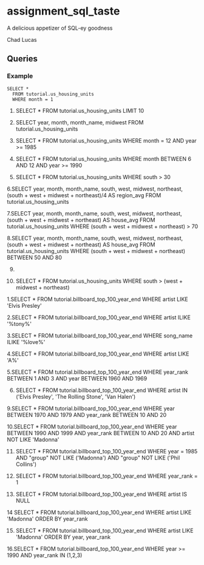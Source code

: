 # assignment_sql_taste
A delicious appetizer of SQL-ey goodness

Chad Lucas


## Queries

### Example

```
SELECT *
  FROM tutorial.us_housing_units
  WHERE month = 1

```

1. SELECT *
        FROM tutorial.us_housing_units
        LIMIT 10   

2. SELECT year,
                   month,
                   month_name,
                   midwest
         FROM tutorial.us_housing_units

3. SELECT *
           FROM tutorial.us_housing_units
WHERE month = 12
AND year >= 1985

4. SELECT *
          FROM tutorial.us_housing_units
WHERE month BETWEEN 6 AND 12
AND year >= 1990

5. SELECT *
         FROM tutorial.us_housing_units
WHERE  south > 30


6.SELECT year,
      month,
      month_name,
      south,
      west,
      midwest,
      northeast,
      (south + west + midwest + northeast)/4 AS region_avg
  FROM tutorial.us_housing_units

7.SELECT year,
       month,
       month_name,
       south,
       west,
       midwest,
       northeast,
       (south + west + midwest + northeast) AS house_avg
  FROM tutorial.us_housing_units 
WHERE (south + west + midwest + northeast) > 70

8.SELECT year,
       month,
       month_name,
       south,
       west,
       midwest,
       northeast,
       (south + west + midwest + northeast) AS house_avg
  FROM tutorial.us_housing_units 
WHERE (south + west + midwest + northeast) BETWEEN 50 AND 80

9.

10. SELECT *
  FROM tutorial.us_housing_units 
WHERE south > (west + midwest + northeast) 




1.SELECT * 
   FROM tutorial.billboard_top_100_year_end 
WHERE artist LIKE 'Elvis Presley'

2.SELECT * 
   FROM tutorial.billboard_top_100_year_end 
WHERE artist ILIKE '%tony%'

3.SELECT * 
   FROM tutorial.billboard_top_100_year_end 
WHERE song_name ILIKE '%love%'

4.SELECT * 
   FROM tutorial.billboard_top_100_year_end 
WHERE artist LIKE 'A%'

5.SELECT * 
   FROM tutorial.billboard_top_100_year_end 
WHERE year_rank BETWEEN 1 AND 3
AND year BETWEEN 1960 AND 1969

6. SELECT *
      FROM tutorial.billboard_top_100_year_end 
WHERE artist IN ('Elvis Presley', 'The Rolling Stone', 'Van Halen')

9.SELECT *
      FROM tutorial.billboard_top_100_year_end 
WHERE year BETWEEN 1970 AND 1979
AND year_rank BETWEEN 10 AND 20

10.SELECT *
      FROM tutorial.billboard_top_100_year_end 
WHERE year BETWEEN 1990 AND 1999
AND year_rank BETWEEN 10 AND 20
AND artist NOT LIKE 'Madonna'

11. SELECT *
      FROM tutorial.billboard_top_100_year_end 
WHERE year = 1985
AND "group" NOT LIKE ('Madonna')
AND "group" NOT LIKE ('Phil Collins')

12. SELECT *
      FROM tutorial.billboard_top_100_year_end 
WHERE year_rank = 1

13. SELECT *
      FROM tutorial.billboard_top_100_year_end 
WHERE artist IS NULL

14 SELECT *
      FROM tutorial.billboard_top_100_year_end 
WHERE artist LIKE 'Madonna'
ORDER BY year_rank

15. SELECT *
      FROM tutorial.billboard_top_100_year_end 
WHERE artist LIKE 'Madonna'
ORDER BY year, year_rank

16.SELECT *
      FROM tutorial.billboard_top_100_year_end 
WHERE year >= 1990
AND year_rank IN (1,2,3)
